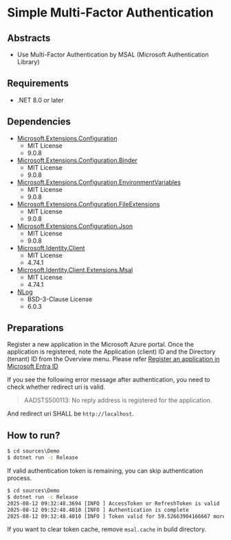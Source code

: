 # Simple Multi-Factor Authentication

## Abstracts

* Use Multi-Factor Authentication by MSAL (Microsoft Authentication Library)

## Requirements

* .NET 8.0 or later

## Dependencies

* [Microsoft.Extensions.Configuration](https://dotnet.microsoft.com)
  * MIT License
  * 9.0.8
* [Microsoft.Extensions.Configuration.Binder](https://dotnet.microsoft.com)
  * MIT License
  * 9.0.8
* [Microsoft.Extensions.Configuration.EnvironmentVariables](https://dotnet.microsoft.com)
  * MIT License
  * 9.0.8
* [Microsoft.Extensions.Configuration.FileExtensions](https://dotnet.microsoft.com)
  * MIT License
  * 9.0.8
* [Microsoft.Extensions.Configuration.Json](https://dotnet.microsoft.com)
  * MIT License
  * 9.0.8
* [Microsoft.Identity.Client](https://github.com/AzureAD/microsoft-authentication-library-for-dotnet)
  * MIT License
  * 4.74.1
* [Microsoft.Identity.Client.Extensions.Msal](https://github.com/AzureAD/microsoft-authentication-library-for-dotnet)
  * MIT License
  * 4.74.1
* [NLog](https://github.com/NLog/NLog)
  * BSD-3-Clause License
  * 6.0.3

## Preparations

Register a new application in the Microsoft Azure portal. Once the application is registered, note the Application (client) ID and the Directory (tenant) ID from the Overview menu.
Please refer [Register an application in Microsoft Entra ID](https://learn.microsoft.com/en-us/entra/identity-platform/quickstart-register-app)

If you see the following error message after authentication, you need to check whether redirect uri is valid.

> AADSTS500113: No reply address is registered for the application.

And redirect uri SHALL be `http://localhost`.

## How to run?

````bat
$ cd sources\Demo
$ dotnet run -c Release
````

If valid authentication token is remaining, you can skip authentication process.

````bat
$ cd sources\Demo
$ dotnet run -c Release
2025-08-12 09:32:48.3694 [INFO ] AccessToken or RefreshToken is valid
2025-08-12 09:32:48.4010 [INFO ] Authentication is complete
2025-08-12 09:32:48.4010 [INFO ] Token valid for 59.52663904166667 more minutes.
````

If you want to clear token cache, remove `msal.cache` in build directory.